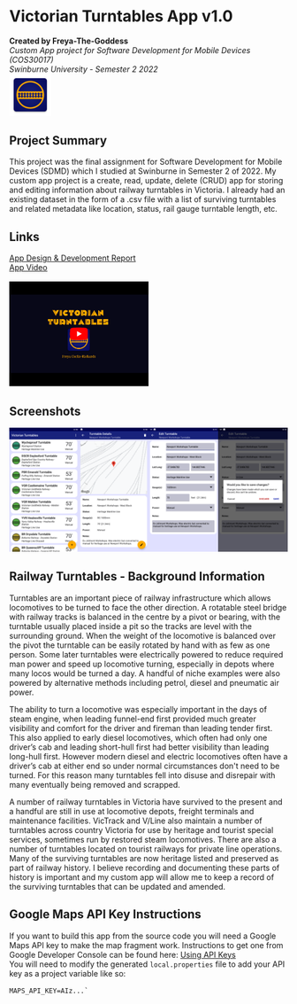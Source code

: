 # Victorian Turntables App v1.0
**Created by Freya-The-Goddess**<br/>
*Custom App project for Software Development for Mobile Devices (COS30017)*<br/>
*Swinburne University - Semester 2 2022*<br/>
<img src=".docs/Victorian-Turntables-Icon.png" alt="Victorian Turntables App Icon" width=15% />

## Project Summary
This project was the final assignment for Software Development for Mobile Devices (SDMD) which I studied at Swinburne in Semester 2 of 2022.
My custom app project is a create, read, update, delete (CRUD) app for storing and editing information about railway turntables in Victoria. 
I already had an existing dataset in the form of a .csv file with a list of surviving turntables and related metadata like location, status, rail gauge turntable length, etc.

## Links
[App Design & Development Report](.docs/Victorian-Turntables.pdf) <br/>
[App Video](https://youtu.be/wZ-Eif2Bs_k) <br/><br/>
[<img src=".docs/Video-Thumbnail.png"  alt="App Video" width=50% />](https://youtu.be/wZ-Eif2Bs_k) <br/>

## Screenshots
<img src=".docs/Screenshot-Main-Activity.png"  alt="Screenshot of Main Activity"       width=25% /><img
src=".docs/Screenshot-Detail-Activity.png"     alt="Screenshot of Detail Activity"     width=25% /><img
src=".docs/Screenshot-Edit-Activity.png"       alt="Screenshot of Edit Activity"       width=25% /><img 
src=".docs/Screenshot-Confirmation-Dialog.png" alt="Screenshot of Confirmation Dialog" width=25% /><br/>

## Railway Turntables - Background Information
Turntables are an important piece of railway infrastructure which allows locomotives to be turned to face the other direction.
A rotatable steel bridge with railway tracks is balanced in the centre by a pivot or bearing, with the turntable usually placed inside a pit so the tracks are level with the surrounding ground.
When the weight of the locomotive is balanced over the pivot the turntable can be easily rotated by hand with as few as one person. 
Some later turntables were electrically powered to reduce required man power and speed up locomotive turning, especially in depots where many locos would be turned a day. 
A handful of niche examples were also powered by alternative methods including petrol, diesel and pneumatic air power.
<br/>

The ability to turn a locomotive was especially important in the days of steam engine, when leading funnel-end first provided much greater visibility and comfort for the driver and fireman than leading tender first. 
This also applied to early diesel locomotives, which often had only one driver’s cab and leading short-hull first had better visibility than leading long-hull first. 
However modern diesel and electric locomotives often have a driver’s cab at either end so under normal circumstances don't need to be turned. 
For this reason many turntables fell into disuse and disrepair with many eventually being removed and scrapped.
<br/>

A number of railway turntables in Victoria have survived to the present and a handful are still in use at locomotive depots, freight terminals and maintenance facilities. 
VicTrack and V/Line also maintain a number of turntables across country Victoria for use by heritage and tourist special services, sometimes run by restored steam locomotives. 
There are also a number of turntables located on tourist railways for private line operations. 
Many of the surviving turntables are now heritage listed and preserved as part of railway history. 
I believe recording and documenting these parts of history is important and my custom app will allow me to keep a record of the surviving turntables that can be updated and amended.
<br/>

## Google Maps API Key Instructions
If you want to build this app from the source code you will need a Google Maps API key to make the map fragment work. Instructions to get one from Google Developer Console can be found here: [Using API Keys](https://developers.google.com/maps/documentation/android-sdk/get-api-key)
<br/>
You will need to modify the generated `local.properties` file to add your API key as a project variable like so: <br/>
```
MAPS_API_KEY=AIz...`
```